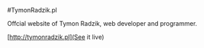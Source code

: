 #TymonRadzik.pl

Offcial website of Tymon Radzik, web developer and programmer.

[http://tymonradzik.pl](See it live)
